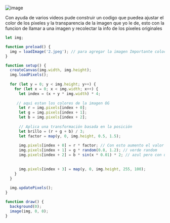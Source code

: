![image](https://github.com/user-attachments/assets/63401c97-2adf-4869-91ae-11ad5742feae)

Con ayuda de varios videos pude construir un codigo que puedea ajustar el color de los pixeles y la transparencia de la imagen que yo le de, esto con la funcion de llamar a una imagen y recolectar la info de los pixeles originales 

```js
let img;

function preload() {
  img = loadImage('2.jpeg'); // para agregar la imagen Importante colocar la imagen en la carpeta y el nombre identico
}

function setup() {
  createCanvas(img.width, img.height);
  img.loadPixels();
  
  for (let y = 0; y < img.height; y++) {
    for (let x = 0; x < img.width; x++) {
      let index = (x + y * img.width) * 4;
      
     // aqui estan los colores de la imagen OG
      let r = img.pixels[index + 0];
      let g = img.pixels[index + 1];
      let b = img.pixels[index + 2];
      
      // Aplica una transformación basada en la posición
      let brillo = (r + g + b) / 3;
      let factor = map(y, 0, img.height, 0.5, 1.5);
      
      img.pixels[index + 0] = r * factor; // Con esto aumento el valor de rojo
      img.pixels[index + 1] = g * random(0.8, 1.2); // verde random
      img.pixels[index + 2] = b * sin(x * 0.01) * 2; // azul pero con una funcon de sen
      
      
      img.pixels[index + 3] = map(y, 0, img.height, 255, 100);
    }
  }
  
  img.updatePixels();
}

function draw() {
  background(0);
  image(img, 0, 0);
}
```

